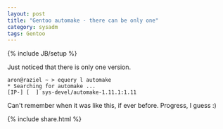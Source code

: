 ```yaml
---
layout: post
title: "Gentoo automake - there can be only one"
category: sysadm
tags: Gentoo
---
```

{% include JB/setup %}

Just noticed that there is only one version. 

    aron@raziel ~ > equery l automake
    * Searching for automake ...
    [IP-] [  ] sys-devel/automake-1.11.1:1.11

Can't remember when it was like this, if ever before. Progress, I
guess :)

{% include share.html %}
